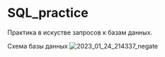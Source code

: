 # SQL_practice

Практика в искустве запросов к базам данных.

Схема базы данных
![2023_01_24_214337_negate](https://github.com/user-attachments/assets/9a51a231-2990-49e4-89f2-4e9794f3cfc3)
